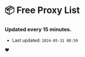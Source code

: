 # :package: Free Proxy List
### Updated every 15 minutes.

- Last updated: `2024-05-31 08:59`

:heart:
